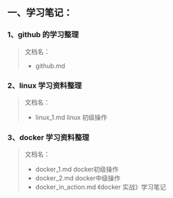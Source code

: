## 一、学习笔记：

### 1、github 的学习整理

> 文档名：
>
> * github.md

### 2、linux 学习资料整理

> 文档名：
>
> * linux_1.md     linux 初级操作

### 3、docker 学习资料整理

> 文档名：
>
> * docker_1.md  docker初级操作
> * docker_2.md  docker中级操作
> * docker_in_action.md    《docker 实战》学习笔记

